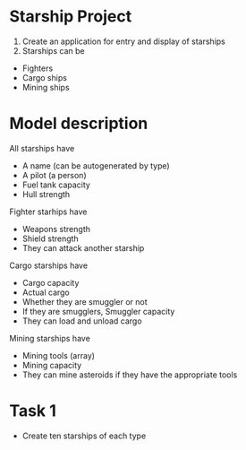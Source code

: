 # Starship Project

1. Create an application for entry and display of starships
2. Starships can be
- Fighters
- Cargo ships
- Mining ships

# Model description

All starships have
- A name (can be autogenerated by type)
- A pilot (a person)
- Fuel tank capacity
- Hull strength

Fighter starhips have
- Weapons strength
- Shield strength
- They can attack another starship

Cargo starships have
- Cargo capacity
- Actual cargo
- Whether they are smuggler or not
- If they are smugglers, Smuggler capacity
- They can load and unload cargo

Mining starships have
- Mining tools (array)
- Mining capacity
- They can mine asteroids if they have the appropriate tools

# Task 1

- Create ten starships of each type